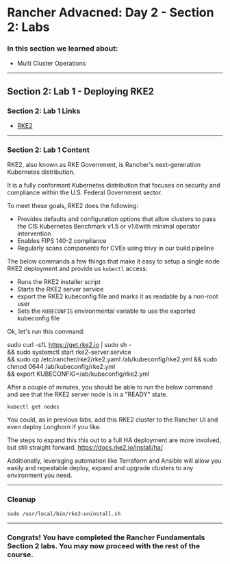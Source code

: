 # Rancher Advacned: Day 2 - Section 2: Labs

### In this section we learned about:

* Multi Cluster Operations

____

## Section 2: Lab 1 - Deploying RKE2

### Section 2: Lab 1 Links

* [RKE2](https://docs.rke2.io/)

____

### Section 2: Lab 1 Content

RKE2, also known as RKE Government, is Rancher's next-generation Kubernetes distribution.

It is a fully conformant Kubernetes distribution that focuses on security and compliance within the U.S. Federal Government sector.

To meet these goals, RKE2 does the following:

* Provides defaults and configuration options that allow clusters to pass the CIS Kubernetes Benchmark v1.5 or v1.6with minimal operator intervention
* Enables FIPS 140-2 compliance
* Regularly scans components for CVEs using trivy in our build pipeline

The below commands a few things that make it easy to setup a single node RKE2 deployment and provide us `kubectl` access:

* Runs the RKE2 installer script
* Starts the RKE2 server service
* export the RKE2 kubeconfig file and marks it as readable by a non-root user
* Sets the `KUBECONFIG` environmental variable to use the exported kubeconfig file

Ok, let's run this command:

sudo curl -sfL https://get.rke2.io | sudo sh - \
  && sudo systemctl start rke2-server.service \
  && sudo cp /etc/rancher/rke2/rke2.yaml /ab/kubeconfig/rke2.yml && sudo chmod 0644 /ab/kubeconfig/rke2.yml \
  && export KUBECONFIG=/ab/kubeconfig/rke2.yml

After a couple of minutes, you should be able to run the below command and see that the RKE2 server node is in a "READY" state.

`kubectl get nodes`

You could, as in previous labs, add this RKE2 cluster to the Rancher UI and even deploy Longhorn if you like.

The steps to expand this this out to a full HA deployment are more involved, but still straight forward. https://docs.rke2.io/install/ha/

Additionally, leveraging automation like Terraform and Ansible will allow you easily and repeatable deploy, expand and upgrade clusters to any environment you need.

____

### Cleanup

`sudo /usr/local/bin/rke2-uninstall.sh`

____

### Congrats! You have completed the Rancher Fundamentals Section 2 labs. You may now proceed with the rest of the course.
